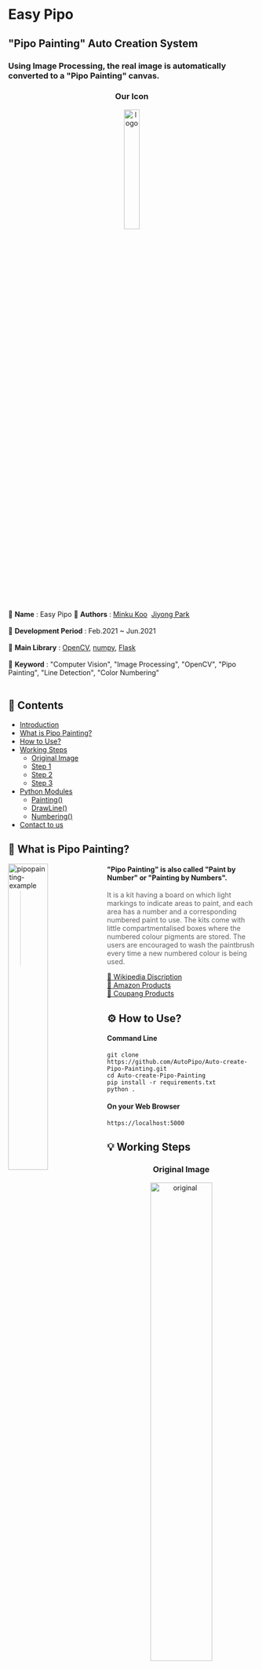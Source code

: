 # Easy Pipo
## "Pipo Painting" Auto Creation System
### Using Image Processing, the real image is automatically converted to a "Pipo Painting" canvas.   

<h3 align="center">Our Icon</h3>
<p align="center">
  <img src="/about_project/logo.png" width="25%" title="logo" ></img>
</p><br>

📌 **Name** : Easy Pipo
📌 **Authors** :  [Minku Koo](https://github.com/Minku-Koo) &nbsp;[Jiyong Park](https://github.com/Ji-yong219)      <br><br>
📌 **Development Period** : Feb.2021 ~ Jun.2021     <br><br>
📌 **Main Library** : [OpenCV](https://docs.opencv.org/master/), [numpy](https://numpy.org/doc/), [Flask](https://flask.palletsprojects.com/en/2.0.x/)     <br><br>
📌 **Keyword** : "Computer Vision", "Image Processing", "OpenCV", "Pipo Painting", "Line Detection", "Color Numbering"       <br><br>

## 📃 Contents
- [Introduction](#pipo-painting-auto-creation-system)
- [What is Pipo Painting?](#-what-is-pipo-painting)    
- [How to Use?](#-how-to-use)    
- [Working Steps](#-working-steps)    
  * [Original Image](#original-image)     
  * [Step 1](#step-1-color-clustering-8-16-32-colors)    
  * [Step 2](#step-2-select-appropriate-number-of-colors-and-line-drawing)     
  * [Step 3](#step-3-remove-noise-line-and-set-color-numbering-color-label-included-or-not)     
- [Python Modules](#-python-modules)    
  + [Painting()](#-painting)
  + [DrawLine()](#-drawline)
  + [Numbering()](#-numbering)
- [Contact to us](#-contact-to-us)    

## 🤔 What is Pipo Painting?
<img src="/about_project/pipo-example.jpg" width="40%" title="pipopainting-example" style="float: left" ></img>    

#### "Pipo Painting" is also called "Paint by Number" or "Painting by Numbers".    

> It is a kit having a board on which light markings to indicate areas to paint, and each area has a number and a corresponding numbered paint to use. 
> The kits come with little compartmentalised boxes where the numbered colour pigments are stored. 
> The users are encouraged to wash the paintbrush every time a new numbered colour is being used.


[🔗 Wikipedia Discription](https://en.wikipedia.org/wiki/Paint_by_number)   
[🔗 Amazon Products](https://www.amazon.com/Pipo-Painting/s?k=Pipo+Painting)   
[🔗 Coupang Products](https://www.coupang.com/np/search?q=%ED%94%BC%ED%8F%AC%ED%8E%98%EC%9D%B8%ED%8C%85&channel=relate)     

## ⚙ How to Use?

#### Command Line
```
git clone https://github.com/AutoPipo/Auto-create-Pipo-Painting.git
cd Auto-create-Pipo-Painting
pip install -r requirements.txt
python .
```

#### On your Web Browser
```
https://localhost:5000
```

## 💡 Working Steps

<h3  align="center">Original Image</h3>
<p align="center">
  <img src="/about_project/test-image/lala.jpg" width="50%" title="original"></img>
</p>

<h3 align="center" >Step 1. Color Clustering (8, 16, 32 Colors)</h3>
<!--<h3  align="center">8 Colors&nbsp;&nbsp;&nbsp;&nbsp;&nbsp;&nbsp;&nbsp;&nbsp;&nbsp;&nbsp;&nbsp;/&nbsp;&nbsp;&nbsp;&nbsp;&nbsp;&nbsp;&nbsp;&nbsp;&nbsp;&nbsp;&nbsp;
  16 Colors&nbsp;&nbsp;&nbsp;&nbsp;&nbsp;&nbsp;&nbsp;&nbsp;&nbsp;&nbsp;&nbsp;/&nbsp;&nbsp;&nbsp;&nbsp;&nbsp;&nbsp;&nbsp;&nbsp;&nbsp;&nbsp;&nbsp;
  32 Colors
</h3>-->
<p align="center">
  <img src="/about_project/test-image/lala-color-8.jpg" width="30%" title="8 colors" ></img>
  <img src="/about_project/test-image/lala-color-16.jpg" width="30%" title="16 colors"></img>
  <img src="/about_project/test-image/lala-color-32.jpg" width="30%" title="32 colors"></img>
</p>

<h3 align="center" >Step 2. Select appropriate number of colors and Line Drawing</h3>
<p align="center">
  <img src="/about_project/test-image/lala-lainedraw.jpg" width="50%" title="line drawing"></img>
</p>

<h3 align="center" >Step 3. Remove noise line and Set Color Numbering (Color Label Included or Not)</h3>
<!--<h3  align="center">Color Label Included&nbsp;&nbsp;&nbsp;&nbsp;&nbsp;/&nbsp;&nbsp;&nbsp;&nbsp;&nbsp; Unincluded
</h3>-->
<p align="center">
  <img src="/about_project/test-image/lala-numbering-label.jpg" width="40%" title="numbering+label"></img>
  <img src="/about_project/test-image/lala-numbering.jpg" width="40%" title="numbering+non_label"></img>
</p>

<h3 align="center" >🔎 If it zoom in, you can see numbers</h3>
<p align="center">
  <img src="/about_project/test-image/lala-numbering-expand.jpg" width="50%" title="numbering-expand"></img>
</p>

## 📚 Python Modules

### 📍 Painting()

> ***Painting()*** converts the image like a picture through reduce color.   
> Use Blurring and K-Means Clustering.   
> This is **step 1** of the [Working Steps](#-working-steps)     

```Python
    painting = Painting( "./imagePath/image.jpg")
    
    # Blurring
    blurImage = painting.blurring(  div = 8, 
                                    radius = 10, 
                                    sigmaColor =20, 
                                    medianValue=7)
    
    # Color K-Means Clustering
    clusteredImage = painting.colorClustering( blurImage, cluster = 16)
    
    expandedImage = imageExpand(clusteredImage, size = 4)
    
    # 확장된 이미지에서 변형된 색상을 군집화된 색상과 매칭
    similarMap = painting.expandImageColorMatch(expandedImage)
    # 군집화된 색상을 지정된 색상과 가장 비슷한 색상으로 매칭
    paintingMap = painting.getPaintingColorMap(similarMap)
```

### 📍 DrawLine()

> ***DrawLine()*** draw a line based on the color border.   
> Draw an arbitrary line at the edge of the image for apply Numbering()    
> This is **step 2** of the [Working Steps](#-working-steps)   

```Python
    drawLine = DrawLine(image)
    lineMap = drawLine.getDrawLine()
    outlines = drawLine.drawOutline(lineMap)
```

### 📍 Numbering()

> ***Numbering()*** input the color index number inside the line.     
> Find the contours and its hierarchy.    
> Extracts the color label, calculates the Incenter point, and input a color index number.     
> This is **step 3** of the [Working Steps](#-working-steps)    

```Python
    numbering = Numbering()
```

## 📧 Contact to us
- corleone@kakao.com
- wldydslapjyy@naver.com 

